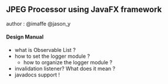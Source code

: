 ## JPEG Processor using JavaFX framework

author : @imaffe @jason_y

#### Design Manual

- what is Observable List ?
- how to set the logger module ? 
    - how to organize the logger module ? 
- invalidation listener? What does it mean ?
- javadocs support ! 